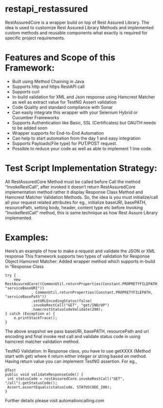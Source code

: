 # restapi_restassured

RestAssuredCore is a wrapper build on top of Rest Assured Library. The idea is used to customize Rest Assured Library Methods and implemented custom methods and reusable components what exactly is required for specific project requirements.

Features and Scope of this Framework:
=====================================
* Built using Method Chaining in Java
* Supports http and https RestAPI call
* Supports curl
* In-build validation for XML and Json response using Hamcrest Matcher as well as extract value for TestNG Assert validation
* Code Quality and standard compliance with Sonar
* Can easily integrate this wrapper with your Selenium Hybrid or Cucumber Frameworks
* Supports Authentication like Basic, SSL (Certificates) but OAUTH needs to be added soon
* Wrapper supports for End-to-End Automation
* Can help to start automation from the day 1 and easy integration
* Supports Payloads(File type) for PUT/POST request.
* Possible to reduce your code as well as able to implement 1 line code.

Test Script Implementation Strategy:
====================================
All RestAssuredCore Method must be called before Call the method “InvokeRestCall”, after invoked it doesn’t return RestAssuredCore implementation method rather it display Response Class Method and Hamcrest Matcher Validation Methods. So, the idea is you must initialize/call all your request related attributes for eg., initialize baseURI, basePATH, resourcePath, setting body, header, content type etc before Invoking “InvokeRestCall” method, this is same technique as how Rest Assure Library implemented.

Examples:
=========
Here’s an example of how to make a request and validate the JSON or XML response
This framework supports two types of validation for Response Object
Hamcrest Matcher: Added wrapper method which supports in-build in “Response Class

```
try {
    new RestAssuredCore((CommonUtil.returnProperties(Constant.PROPRETYFILEPATH, "serviceBaseURI"))
            , CommonUtil.returnProperties(Constant.PROPRETYFILEPATH, "serviceBasePath"))
            .setURLEncodingStatus(false)
            .invokeRestCall("GET", "get/IND/UP")
            .hamcrestStatusCodeValidate(200);
} catch (Exception e) {
    e.printStackTrace();
}
```

The above snapshot we pass baseURI, basePATH, resourcePath and url encoding and final invoke rest call and validate status code in using hamcrest matcher validation method.

TestNG Validation: In Response class, you have to use getXXXX (Method start with get) where it return either integer or string based on method. Having return value you can implement TestNG assertion. For eg.,

```
@Test
public void validateResponseCode() {
 int statusCode = restAssuredCore.invokeRestCall("GET", "/all").getStatusCode();
 Assert.assertEquals(statusCode, STATUSCODE_200);
}
```
Further details please visit automationcalling.com


